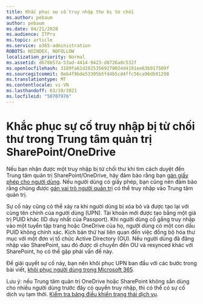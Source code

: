```yaml
---
title: Khắc phục sự cố truy nhập thư bị từ chối
ms.author: pebaum
author: pebaum
ms.date: 04/21/2020
ms.audience: ITPro
ms.topic: article
ms.service: o365-administration
ROBOTS: NOINDEX, NOFOLLOW
localization_priority: Normal
ms.assetid: d678b57a-53ad-4414-9423-d8726a0c532f
ms.openlocfilehash: 3189fa61d28253569278024d4191ee63b917509f
ms.sourcegitcommit: 0eb4f9bde53395b5fd4b5cd4ffc56ca96db91298
ms.translationtype: MT
ms.contentlocale: vi-VN
ms.lasthandoff: 03/10/2021
ms.locfileid: "50707976"
---
```

# <a name="troubleshoot-access-denied-messages-in-sharepointonedrive-admin-center"></a>Khắc phục sự cố truy nhập bị từ chối thư trong Trung tâm quản trị SharePoint/OneDrive

Nếu bạn nhận được một truy nhập bị từ chối thư khi tìm cách duyệt đến Trung tâm quản trị SharePoint/OneDrive, hãy đảm bảo rằng bạn [gán giấy phép cho người dùng](https://docs.microsoft.com/microsoft-365/admin/add-users/add-users). Nếu người dùng có giấy phép, bạn cũng nên đảm bảo rằng chúng được [gán vai trò người quản trị](https://docs.microsoft.com/microsoft-365/admin/add-users/about-admin-roles) có thể truy nhập vào Trung tâm quản trị.

Sự cố này cũng có thể xảy ra khi người dùng bị xóa bỏ và được tạo lại với cùng tên chính của người dùng (UPN). Tài khoản mới được tạo bằng một giá trị PUID khác (ID duy nhất của Passport). Khi người dùng cố gắng truy nhập vào một tuyển tập trang hoặc OneDrive của họ, người dùng có một con dấu PUID không chính xác. Kịch bản thứ hai liên quan đến việc đồng bộ hóa thư mục với một đơn vị tổ chức Active Directory (OU). Nếu người dùng đã đăng nhập vào SharePoint, sau đó được di chuyển đến OU và resynced khác với SharePoint, họ có thể gặp phải vấn đề này.

Để giải quyết sự cố này, bạn nên khôi phục UPN ban đầu với các bước trong bài viết, [khôi phục người dùng trong Microsoft 365](https://docs.microsoft.com/microsoft-365/admin/add-users/restore-user).

Lưu ý: nếu Trung tâm quản trị OneDrive hoặc SharePoint không sẵn dùng cho nhiều người dùng trước đây có quyền truy nhập, thì có thể có sự cố dịch vụ tạm thời.  [Kiểm tra bảng điều khiển trạng thái dịch vụ](https://portal.office.com/adminportal/home#/servicehealth).


